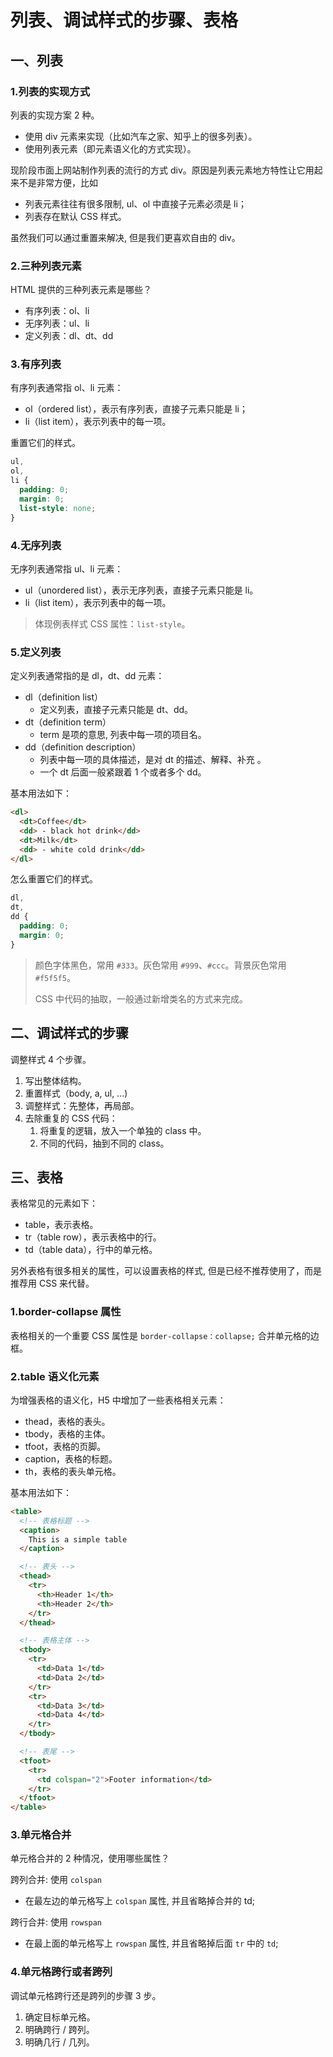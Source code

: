 # 列表、调试样式的步骤、表格

## 一、列表

### 1.列表的实现方式

列表的实现方案 2 种。

- 使用 div 元素来实现（比如汽车之家、知乎上的很多列表）。
- 使用列表元素（即元素语义化的方式实现）。

现阶段市面上网站制作列表的流行的方式 div。原因是列表元素地方特性让它用起来不是非常方便，比如

- 列表元素往往有很多限制, ul、ol 中直接子元素必须是 li；
- 列表存在默认 CSS 样式。

虽然我们可以通过重置来解决, 但是我们更喜欢自由的 div。

### 2.三种列表元素

HTML 提供的三种列表元素是哪些？

- 有序列表：ol、li
- 无序列表：ul、li
- 定义列表：dl、dt、dd

### 3.有序列表

有序列表通常指 ol、li 元素：

- ol（ordered list），表示有序列表，直接子元素只能是 li；
- li（list item），表示列表中的每一项。

重置它们的样式。

```css
ul,
ol,
li {
  padding: 0;
  margin: 0;
  list-style: none;
}
```

### 4.无序列表

无序列表通常指 ul、li 元素：

- ul（unordered list），表示无序列表，直接子元素只能是 li。
- li（list item），表示列表中的每一项。

> 体现例表样式 CSS 属性：`list-style`。

### 5.定义列表

定义列表通常指的是 dl，dt、dd 元素：

- dl（definition list）
  - 定义列表，直接子元素只能是 dt、dd。
- dt（definition term）
  - term 是项的意思, 列表中每一项的项目名。
- dd（definition description）
  - 列表中每一项的具体描述，是对 dt 的描述、解释、补充 。
  - 一个 dt 后面一般紧跟着 1 个或者多个 dd。

基本用法如下：

```html
<dl>
  <dt>Coffee</dt>
  <dd> - black hot drink</dd>
  <dt>Milk</dt>
  <dd> - white cold drink</dd>
</dl>
```

怎么重置它们的样式。

```css
dl,
dt,
dd {
  padding: 0;
  margin: 0;
}
```

> 颜色字体黑色，常用 `#333`。灰色常用 `#999`、`#ccc`。背景灰色常用 `#f5f5f5`。
>
> CSS 中代码的抽取，一般通过新增类名的方式来完成。

## 二、调试样式的步骤

调整样式 4 个步骤。

1. 写出整体结构。
2. 重置样式（body, a, ul, ...)
3. 调整样式：先整体，再局部。
4. 去除重复的 CSS 代码：
   1. 将重复的逻辑，放入一个单独的 class 中。
   2. 不同的代码，抽到不同的 class。

## 三、表格

表格常见的元素如下：

- table，表示表格。
- tr（table row），表示表格中的行。
- td（table data），行中的单元格。

另外表格有很多相关的属性，可以设置表格的样式, 但是已经不推荐使用了，而是推荐用 CSS 来代替。

### 1.border-collapse 属性

表格相关的一个重要 CSS 属性是 `border-collapse：collapse;` 合并单元格的边框。

### 2.table 语义化元素

为增强表格的语义化，H5 中增加了一些表格相关元素：

- thead，表格的表头。
- tbody，表格的主体。
- tfoot，表格的页脚。
- caption，表格的标题。
- th，表格的表头单元格。

基本用法如下：

```html
<table>
  <!-- 表格标题 -->
  <caption>
    This is a simple table
  </caption>

  <!-- 表头 -->
  <thead>
    <tr>
      <th>Header 1</th>
      <th>Header 2</th>
    </tr>
  </thead>

  <!-- 表格主体 -->
  <tbody>
    <tr>
      <td>Data 1</td>
      <td>Data 2</td>
    </tr>
    <tr>
      <td>Data 3</td>
      <td>Data 4</td>
    </tr>
  </tbody>

  <!-- 表尾 -->
  <tfoot>
    <tr>
      <td colspan="2">Footer information</td>
    </tr>
  </tfoot>
</table>
```

### 3.单元格合并

单元格合并的 2 种情况，使用哪些属性？

跨列合并: 使用 `colspan`

- 在最左边的单元格写上 `colspan` 属性, 并且省略掉合并的 td;

跨行合并: 使用 `rowspan`

- 在最上面的单元格写上 `rowspan` 属性, 并且省略掉后面 `tr` 中的 `td`;

### 4.单元格跨行或者跨列

调试单元格跨行还是跨列的步骤 3 步。

1. 确定目标单元格。
2. 明确跨行 / 跨列。
3. 明确几行 / 几列。
